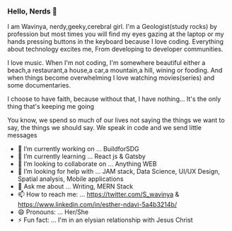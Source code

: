 ### Hello, Nerds 👋

I am Wavinya, nerdy,geeky,cerebral girl. I'm a Geologist(study rocks) by profession but most times you will find my eyes gazing at the laptop or my hands pressing buttons in the keyboard because I love coding. Everything about technology excites me, From developing to developer communities.

I love music. When I'm not coding, I'm somewhere beautiful either a beach,a restaurant,a house,a car,a mountain,a hill, wining or fooding. And when things become overwhelming I love watching movies(series) and some documentaries.


I choose to have faith, because without that, I have nothing… It's the only thing that's keeping me going

You know, we spend so much of our lives not saying the things we want to say, the things we should say. We speak in code and we send little messages



- 🔭 I’m currently working on ... BuildforSDG 
- 🌱 I’m currently learning ... React js & Gatsby
- 👯 I’m looking to collaborate on ... Anything WEB
- 🤔 I’m looking for help with ... JAM stack, Data Science, UI/UX Design, Spatial analysis, Mobile applications
- 💬 Ask me about ... Writing, MERN Stack 
- 📫 How to reach me: ... https://twitter.com/S_wavinya & https://www.linkedin.com/in/esther-ndavi-5a4b3214b/
- 😄 Pronouns: ... Her/She
- ⚡ Fun fact: ... I'm in an elysian relationship with Jesus Christ

